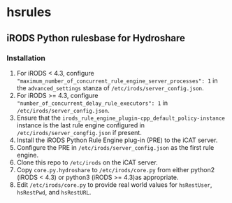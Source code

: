 # hsrules

## iRODS Python rulesbase for Hydroshare

### Installation

1. For iRODS < 4.3, configure `"maximum_number_of_concurrent_rule_engine_server_processes": 1` in the `advanced_settings` stanza of `/etc/irods/server_config.json`.
1. For iRODS >= 4.3, configure `"number_of_concurrent_delay_rule_executors": 1` in `/etc/irods/server_config.json`.
1. Ensure that the `irods_rule_engine_plugin-cpp_default_policy-instance` instance is the last rule engine configured in `/etc/irods/server_congfig.json` if present.
1. Install the iRODS Python Rule Engine plug-in (PRE) to the iCAT server.
1. Configure the PRE in `/etc/irods/server_config.json` as the first rule engine.
1. Clone this repo to `/etc/irods` on the iCAT server.
1. Copy `core.py.hydroshare` to `/etc/irods/core.py` from either python2 (iRODS < 4.3) or python3 (iRODS >= 4.3)as appropriate.
1. Edit `/etc/irods/core.py` to provide real world values for `hsRestUser`, `hsRestPwd`, and `hsRestURL`.
